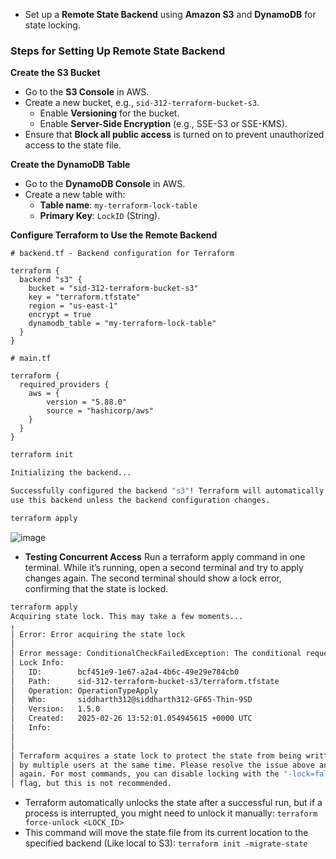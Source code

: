 - Set up a **Remote State Backend** using **Amazon S3** and **DynamoDB** for state locking. 

### Steps for Setting Up Remote State Backend

**Create the S3 Bucket**
- Go to the **S3 Console** in AWS.
- Create a new bucket, e.g., `sid-312-terraform-bucket-s3`.
   - Enable **Versioning** for the bucket.
   - Enable **Server-Side Encryption** (e.g., SSE-S3 or SSE-KMS).
- Ensure that **Block all public access** is turned on to prevent unauthorized access to the state file.

**Create the DynamoDB Table**
- Go to the **DynamoDB Console** in AWS.
- Create a new table with:
   - **Table name**: `my-terraform-lock-table`
   - **Primary Key**: `LockID` (String).

**Configure Terraform to Use the Remote Backend**

```hcl
# backend.tf - Backend configuration for Terraform

terraform {
  backend "s3" {
    bucket = "sid-312-terraform-bucket-s3"
    key = "terraform.tfstate"
    region = "us-east-1"
    encrypt = true
    dynamodb_table = "my-terraform-lock-table"
  }
}
```

```hcl
# main.tf

terraform {
  required_providers {
    aws = {
        version = "5.88.0"
        source = "hashicorp/aws"
    }
  }
}
```

```bash
terraform init

Initializing the backend...

Successfully configured the backend "s3"! Terraform will automatically
use this backend unless the backend configuration changes.
```

```bash
terraform apply
```

![image](https://github.com/user-attachments/assets/9630881d-64a9-4e0f-ad3d-4c09e1eb6ce2)

- **Testing Concurrent Access** Run a terraform apply command in one terminal. While it’s running, open a second terminal and try to apply changes again. The second terminal should show a lock error, confirming that the state is locked.

```bash
terraform apply
Acquiring state lock. This may take a few moments...
╷
│ Error: Error acquiring the state lock
│ 
│ Error message: ConditionalCheckFailedException: The conditional request failed
│ Lock Info:
│   ID:        bcf451e9-1e67-a2a4-4b6c-49e29e784cb0
│   Path:      sid-312-terraform-bucket-s3/terraform.tfstate
│   Operation: OperationTypeApply
│   Who:       siddharth312@siddharth312-GF65-Thin-9SD
│   Version:   1.5.0
│   Created:   2025-02-26 13:52:01.054945615 +0000 UTC
│   Info:      
│ 
│ 
│ Terraform acquires a state lock to protect the state from being written
│ by multiple users at the same time. Please resolve the issue above and try
│ again. For most commands, you can disable locking with the "-lock=false"
│ flag, but this is not recommended.
```

- Terraform automatically unlocks the state after a successful run, but if a process is interrupted, you might need to unlock it manually: `terraform force-unlock <LOCK_ID>`
- This command will move the state file from its current location to the specified backend (Like local to S3): `terraform init -migrate-state`

